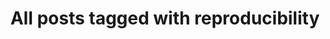 ---
layout: tag
title: "All posts tagged with reproducibility"
permalink: /weblog/tags/reproducibility/
taxonomy: reproducibility
---